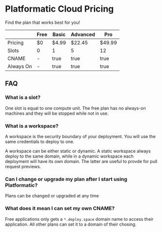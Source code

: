 # Platformatic Cloud Pricing

Find the plan that works best for you!


|           | Free  | Basic     | Advanced   | Pro        |
|-----------|-------|-----------|------------|------------|
| Pricing   | $0    | $4.99     | $22.45     | $49.99     |
| Slots     | 0     | 1         | 5          | 12         |
| CNAME     | -     | true      | true       | true       |
| Always On | -     | true      | true       | true       |


## FAQ

### What is a slot?

One slot is equal to one compute unit. The free plan has no always-on
machines and they will be stopped while not in use.

### What is a workspace?

A workspace is the security boundary of your deployment. You will use
the same credentials to deploy to one.

A workspace can be either static or dynamic.
A static workspace always deploy to the same domain, while
in a dynamic workspace each deployment will have its own domain.
The latter are useful to provde for pull request previews.

### Can I change or upgrade my plan after I start using Platformatic?

Plans can be changed or upgraded at any time

### What does it mean I can set my own CNAME?

Free applications only gets a `*.deploy.space` domain name to access
their application. All other plans can set it to a domain of their chosing.
